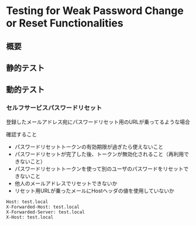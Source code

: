 # Testing for Weak Password Change or Reset Functionalities

## 概要

## 静的テスト

## 動的テスト

### セルフサービスパスワードリセット

登録したメールアドレス宛にパスワードリセット用のURLが乗ってるような場合

確認すること

- パスワードリセットトークンの有効期限が過ぎたら使えないこと
- パスワードリセットが完了した後、トークンが無効化されること（再利用できないこと）
- パスワードリセットトークンを使って別のユーザのパスワードをリセットできないこと
- 他人のメールアドレスでリセットできないか
- リセット用URLが乗ったメールにHostヘッダの値を使用していないか

```
Host: test.local
X-Forwarded-Host: test.local
X-Forwarded-Server: test.local
X-Host: test.local
```